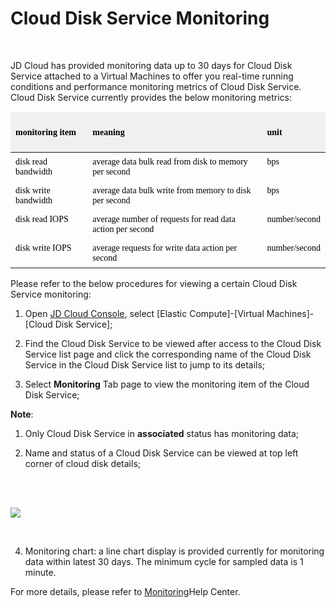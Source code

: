 # Cloud Disk Service Monitoring

<br>

JD Cloud has provided monitoring data up to 30 days for Cloud Disk Service attached to a Virtual Machines to offer you real-time running conditions and performance monitoring metrics of Cloud Disk Service. Cloud Disk Service currently provides the below monitoring metrics:

<table class="confluenceTable tablesorter tablesorter-default">
    <thead>
        <tr class="tablesorter-headerRow firstRow">
            <th style="background: no-repeat right rgb(240, 240, 240); text-align: left; color: rgb(0, 0, 0); padding-top: 7px; padding-right: 15px; padding-bottom: 7px; vertical-align: top; border-top-color: rgb(221, 221, 221); cursor: pointer; user-select: none;" class="confluenceTh sortableHeader">
                <p>
                    <span style="color: rgb(0, 0, 0); font-family: Microsoft YaHei, &quot;Microsoft YaHei&quot;; font-size: 14px;">monitoring item</span>
                </p>
            </th>
            <th style="background: no-repeat right rgb(240, 240, 240); text-align: left; color: rgb(0, 0, 0); padding-top: 7px; padding-right: 15px; padding-bottom: 7px; vertical-align: top; border-top-color: rgb(221, 221, 221); cursor: pointer; user-select: none;" class="confluenceTh sortableHeader">
                <p>
                    <span style="color: rgb(0, 0, 0); font-family: Microsoft YaHei, &quot;Microsoft YaHei&quot;; font-size: 14px;">meaning</span>
                </p>
            </th>
            <th style="background: no-repeat right rgb(240, 240, 240); text-align: left; color: rgb(0, 0, 0); padding-top: 7px; padding-right: 15px; padding-bottom: 7px; vertical-align: top; border-top-color: rgb(221, 221, 221); cursor: pointer; user-select: none;" class="confluenceTh sortableHeader" colspan="1">
                <p>
                    <span style="color: rgb(0, 0, 0); font-family: Microsoft YaHei, &quot;Microsoft YaHei&quot;; font-size: 14px;">unit</span>
                </p>
            </th>
        </tr>
    </thead>
    <tbody>
        <tr>
            <td style="padding-top: 7px; padding-bottom: 7px; vertical-align: top;" class="confluenceTd">
                <span style="color: rgb(0, 0, 0); font-family: Microsoft YaHei, &quot;Microsoft YaHei&quot;; font-size: 14px;">disk read bandwidth</span>
            </td>
            <td style="padding-top: 7px; padding-bottom: 7px; vertical-align: top;" class="confluenceTd">
                <span style="color: rgb(0, 0, 0); font-family: Microsoft YaHei, &quot;Microsoft YaHei&quot;; font-size: 14px;">average data bulk read from disk to memory per second</span>
            </td>
            <td style="padding-top: 7px; padding-bottom: 7px; vertical-align: top;" class="confluenceTd" colspan="1">
                <span style="color: rgb(0, 0, 0); font-family: Microsoft YaHei, &quot;Microsoft YaHei&quot;; font-size: 14px;">bps</span>
            </td>
        </tr>
        <tr>
            <td style="padding-top: 7px; padding-bottom: 7px; vertical-align: top;" class="confluenceTd" colspan="1">
                <span style="color: rgb(0, 0, 0); font-family: Microsoft YaHei, &quot;Microsoft YaHei&quot;; font-size: 14px;">disk write bandwidth</span>
            </td>
            <td style="padding-top: 7px; padding-bottom: 7px; vertical-align: top;" class="confluenceTd" colspan="1">
                <span style="color: rgb(0, 0, 0); font-family: Microsoft YaHei, &quot;Microsoft YaHei&quot;; font-size: 14px;">average data bulk write from memory to disk per second</span>
            </td>
            <td style="padding-top: 7px; padding-bottom: 7px; vertical-align: top;" class="confluenceTd" colspan="1">
                <span style="color: rgb(0, 0, 0); font-family: Microsoft YaHei, &quot;Microsoft YaHei&quot;; font-size: 14px;">bps</span>
            </td>
        </tr>
        <tr>
            <td style="padding-top: 7px; padding-bottom: 7px; vertical-align: top;" class="confluenceTd" colspan="1">
                <span style="color: rgb(0, 0, 0); font-family: Microsoft YaHei, &quot;Microsoft YaHei&quot;; font-size: 14px;">disk read IOPS</span>
            </td>
            <td style="padding-top: 7px; padding-bottom: 7px; vertical-align: top;" class="confluenceTd" colspan="1">
                <span style="color: rgb(0, 0, 0); font-family: Microsoft YaHei, &quot;Microsoft YaHei&quot;; font-size: 14px;">average number of requests for read data action per second</span>
            </td>
            <td style="padding-top: 7px; padding-bottom: 7px; vertical-align: top;" class="confluenceTd" colspan="1">
                <span style="color: rgb(0, 0, 0); font-family: Microsoft YaHei, &quot;Microsoft YaHei&quot;; font-size: 14px;">number/second</span>
            </td>
        </tr>
        <tr>
            <td style="padding-top: 7px; padding-bottom: 7px; vertical-align: top;" class="confluenceTd">
                <span style="color: rgb(0, 0, 0); font-family: Microsoft YaHei, &quot;Microsoft YaHei&quot;; font-size: 14px;">disk write IOPS</span>
            </td>
            <td style="padding-top: 7px; padding-bottom: 7px; vertical-align: top;" class="confluenceTd">
                <span style="color: rgb(0, 0, 0); font-family: Microsoft YaHei, &quot;Microsoft YaHei&quot;; font-size: 14px;">average requests for write data action per second</span>
            </td>
            <td style="padding-top: 7px; padding-bottom: 7px; vertical-align: top;" class="confluenceTd" colspan="1">
                <span style="color: rgb(0, 0, 0); font-family: Microsoft YaHei, &quot;Microsoft YaHei&quot;; font-size: 14px;">number/second</span>
            </td>
        </tr>
    </tbody>
</table>


Please refer to the below procedures for viewing a certain Cloud Disk Service monitoring:

1. Open [JD Cloud Console](https://console.jdcloud.com/), select [Elastic Compute]-[Virtual Machines]-[Cloud Disk Service];

2. Find the Cloud Disk Service to be viewed after access to the Cloud Disk Service list page and click the corresponding name of the Cloud Disk Service in the Cloud Disk Service list to jump to its details;

3. Select **Monitoring** Tab page to view the monitoring item of the Cloud Disk Service;

**Note**:

1) Only Cloud Disk Service in **associated** status has monitoring data;

2) Name and status of a Cloud Disk Service can be viewed at top left corner of cloud disk details;


<br>
<br>

![](https://github.com/jdcloudcom/cn/blob/edit/image/Elastic-Compute/CloudDisk/cloud-disk/cloud-disk-019.png)

<br>

4. Monitoring chart: a line chart display is provided currently for monitoring data within latest 30 days. The minimum cycle for sampled data is 1 minute.

For more details, please refer to [Monitoring](https://www.jdcloud.com/help/detail/94/isCatalog/1)Help Center.
